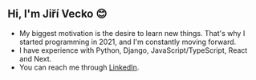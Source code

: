 ## Hi, I'm Jiří Vecko 😊
- My biggest motivation is the desire to learn new things. That's why I started programming in 2021, and I'm constantly moving forward.
- I have experience with Python, Django, JavaScript/TypeScript, React and Next.
- You can reach me through [LinkedIn](https://www.linkedin.com/in/ji%C5%99%C3%AD-vecko-44579b127/).

